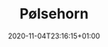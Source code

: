 ---
layout: recipe
date: 2020-11-04T23:16:15+01:00
title:  "Pølsehorn" # The title of your awesome recipe
image: awesome-recipe-image.jpg # Name of image in recipe bundle
imagecredit: https://placekitten.com/600/800 # URL to image source page, website, or creator
YouTubeID:  # The F2SYDXV1W1w part of https://www.youtube.com/watch?v=F2SYDXV1W1w
authorName: # Name of the recipe/article author
authorURL: # URL of their home website
sourceName: # Name of the source website
sourceURL: # Actual URL of the recipe itself
category: Aftensmad
tags: 
 - Snack
 - Madpakke 
yield: 16 stk.
prepTime: 60
cookTime: 20

ingredients:
- 100 g Smør
- 2,5 dL Vand
- 50 g Gær
- 1 tsk. Salt
- 1 tsk. Sukker
- 7,5 dL mel
- 1 ps. Pølser

directions:
- Varm Vandet så det er lunkent
- Opløs Gæret i Vandet
- Smelt Smør og hæld det i Vandet
- Tilsæt Salt, Sukker og Mel
- Ælt dejen
- Del dejen op så det passer med antallet af pølser
- Pak pølserne og stil dem på en pande
- Lad det hæve i 30 minutter
- Forvarm ovnen til 200 grader
- Bag i 15-20 minutter 
---